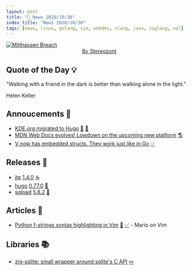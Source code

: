 ```yaml
---
layout: post
title: "📜 News 2020/10/30"
index_title: "News 2020/10/30"
tags: [news, linux, golang, vim, webdev, vlang, java, ziglang, sql]
---
```


<a href="https://www.reddit.com/r/Art/comments/jkuuiq/milthassen_breach_me_digital_2020">
  <img src="https://user-images.githubusercontent.com/430272/97769916-7ff1a600-1b0d-11eb-8c16-aebc3a007006.jpg"
     alt="Milthassen Breach"
     class="image">
</a>

<div style="text-align:center">
   <a href="https://www.instagram.com/stereozont">By Stereozont</a>
</div>

## Quote of the Day 💡

"Walking with a friend in the dark is better than walking alone in the light."

Helen Keller

## Annoucements 🥁

- [KDE.org migrated to Hugo](https://carlschwan.eu/2020/10/30/kde-org-hugo.html) [🐧](https://www.linux.org "#linux") [🌰](https://golang.org "#golang")
- [MDN Web Docs evolves! Lowdown on the upcoming new platform](https://hacks.mozilla.org/2020/10/mdn-web-docs-evolves-lowdown-on-the-upcoming-new-platform) [🌎]("#webdev")
- [V now has embedded structs. They work just like in Go](https://twitter.com/v_language/status/1322226111145775106) [✅](https://vlang.io "#vlang")

## Releases 🥳

- [jte](https://jte.gg) [1.4.0](https://github.com/casid/jte/releases/tag/1.4.0) [☕️](https://www.java.com "#java")
- [hugo](https://gohugo.io) [0.77.0](https://github.com/gohugoio/hugo/releases/tag/v0.77.0) [🌰](https://golang.org "#golang")
- [sqlpad](https://github.com/sqlpad/sqlpad) [5.8.2](https://github.com/sqlpad/sqlpad/releases/tag/v5.8.2) [🎲](https://en.wikipedia.org/wiki/SQL "#sql")

## Articles 📜

- [Python f-strings syntax highlighting in Vim](https://phelipetls.github.io/posts/f-strings-syntax-highlighting-in-vim) [🐍](https://www.python.org "#python") [✅](https://www.vim.org "#vim") - Mario on Vim

## Libraries 📚

- [zig-sqlite: small wrapper around sqlite's C API](https://www.reddit.com/r/Zig/comments/jkleeu/zigsqlite_small_wrapper_around_sqlites_c_api) [💤](https://ziglang.org "#ziglang")

